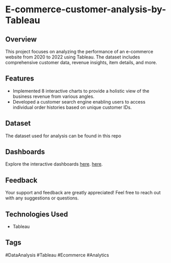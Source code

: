 # E-commerce-customer-analysis-by-Tableau


## Overview
This project focuses on analyzing the performance of an e-commerce website from 2020 to 2022 using Tableau. The dataset includes comprehensive customer data, revenue insights, item details, and more.

## Features
- Implemented 8 interactive charts to provide a holistic view of the business revenue from various angles.
- Developed a customer search engine enabling users to access individual order histories based on unique customer IDs.

## Dataset
The dataset used for analysis can be found in this repo

## Dashboards
Explore the interactive dashboards [here](https://public.tableau.com/app/profile/omar.elzr/viz/CustomerAnalysisForE-Commarce/FirstDashboard).
                                   [here]([https://public.tableau.com/app/profile/omar.elzr/viz/CustomerAnalysisForE-Commarce/FirstDashboard](https://public.tableau.com/app/profile/omar.elzr/viz/CustomerAnalysisForE-Commarce2/SecondDashboard)).

## Feedback
Your support and feedback are greatly appreciated! Feel free to reach out with any suggestions or questions.

## Technologies Used
- Tableau

## Tags
#DataAnalysis #Tableau #Ecommerce #Analytics

